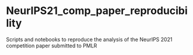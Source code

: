 # NeurIPS21_comp_paper_reproducibility
Scripts and notebooks to reproduce the analysis of the NeurIPS 2021 competition paper submitted to PMLR
